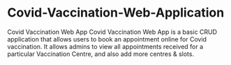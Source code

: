 # Covid-Vaccination-Web-Application
Covid Vaccination Web App Covid Vaccination Web App is a basic CRUD application that allows users to book an appointment online for Covid vaccination. It allows admins to view all appointments received for a particular Vaccination Centre, and also add more centres &amp; slots.
